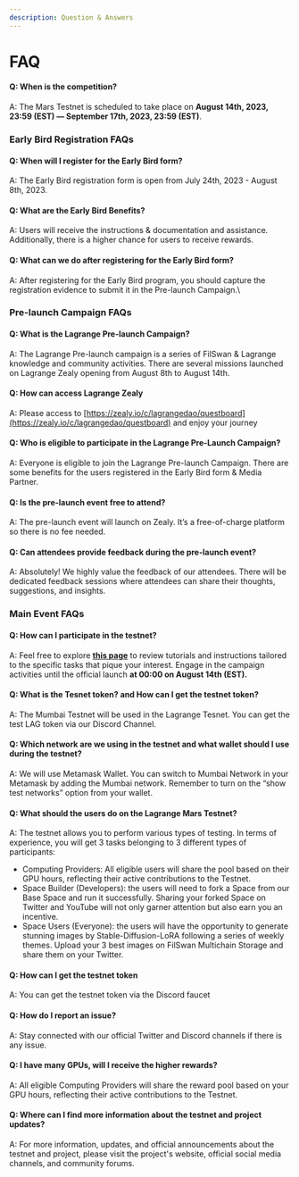 ```yaml
---
description: Question & Answers
---
```


# FAQ

#### Q: When is the competition?

A: The Mars Testnet is scheduled to take place on **August 14th, 2023, 23:59 (EST) — September 17th, 2023, 23:59 (EST)**.

### Early Bird Registration FAQs

#### Q: When will I register for the Early Bird form?

A: The Early Bird registration form is open from July 24th, 2023 - August 8th, 2023.

#### Q: What are the Early Bird Benefits?

A: Users will receive the instructions & documentation and assistance. Additionally, there is a higher chance for users to receive rewards.

#### Q: What can we do after registering for the Early Bird form?

A: After registering for the Early Bird program, you should capture the registration evidence to submit it in the Pre-launch Campaign.\


### Pre-launch Campaign FAQs

#### Q: What is the Lagrange Pre-launch Campaign?

A: The Lagrange Pre-launch campaign is a series of FilSwan & Lagrange knowledge and community activities. There are several missions launched on Lagrange Zealy opening from August 8th to August 14th.

#### Q: How can access Lagrange Zealy&#x20;

A: Please access to [https://zealy.io/c/lagrangedao/questboard](https://zealy.io/c/lagrangedao/questboard) and enjoy your journey

#### Q: Who is eligible to participate in the Lagrange Pre-Launch Campaign?

A: Everyone is eligible to join the Lagrange Pre-launch Campaign. There are some benefits for the users registered in the Early Bird form & Media Partner.&#x20;

#### Q: Is the pre-launch event free to attend?

A: The pre-launch event will launch on Zealy. It’s a free-of-charge platform so there is no fee needed.

#### Q: Can attendees provide feedback during the pre-launch event?

A: Absolutely! We highly value the feedback of our attendees. There will be dedicated feedback sessions where attendees can share their thoughts, suggestions, and insights.

### Main Event FAQs

#### Q: How can I participate in the testnet?

A:  Feel free to explore [**this page**](https://mars-testnet.lagrangedao.org/) to review tutorials and instructions tailored to the specific tasks that pique your interest. Engage in the campaign activities until the official launch **at 00:00 on August 14th (EST).**

#### Q: What is the Tesnet token? and How can I get the testnet token?

A: The Mumbai Testnet will be used in the Lagrange Tesnet. You can get the test LAG token  via our Discord Channel.

#### Q: Which network are we using in the testnet and what wallet should I use during the testnet?

A: We will use Metamask Wallet. You can switch to Mumbai Network in your Metamask by adding the Mumbai network. Remember to turn on the “show test networks” option from your wallet. &#x20;

#### Q: What should the users do on the Lagrange Mars Testnet?

A: The testnet allows you to perform various types of testing. In terms of experience, you will get 3 tasks belonging to 3 different types of participants:&#x20;

* Computing Providers: All eligible users will share the pool based on their GPU hours, reflecting their active contributions to the Testnet.
* Space Builder (Developers): the users will need to fork a Space from our Base Space and run it successfully. Sharing your forked Space on Twitter and YouTube will not only garner attention but also earn you an incentive.
* Space Users (Everyone): the users will have the opportunity to generate stunning images by Stable-Diffusion-LoRA following a series of weekly themes. Upload your 3 best images on FilSwan Multichain Storage and share them on your Twitter.&#x20;

#### Q: How can I get the testnet token

A: You can get the testnet token via the Discord faucet&#x20;

#### Q: How do I report an issue?

A: Stay connected with our official Twitter and Discord channels if there is any issue.

#### Q: I have many GPUs, will I receive the higher rewards?

A: All eligible Computing Providers will share the reward pool based on your GPU hours, reflecting their active contributions to the Testnet.

#### Q: Where can I find more information about the testnet and project updates?

A: For more information, updates, and official announcements about the testnet and project, please visit the project's website, official social media channels, and community forums.

